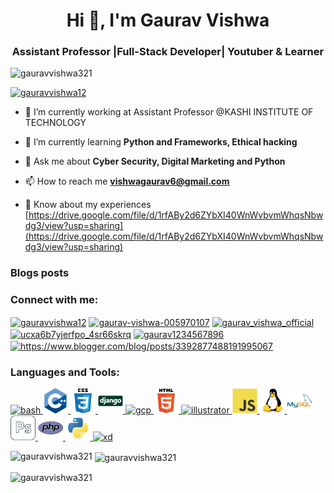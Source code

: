 <h1 align="center">Hi 👋, I'm Gaurav Vishwa</h1>
<h3 align="center">Assistant Professor |Full-Stack Developer| Youtuber & Learner</h3>

<p align="left"> <img src="https://komarev.com/ghpvc/?username=gauravvishwa321&label=Profile%20views&color=0e75b6&style=flat" alt="gauravvishwa321" /> </p>

<p align="left"> <a href="https://twitter.com/gauravvishwa12" target="blank"><img src="https://img.shields.io/twitter/follow/gauravvishwa12?logo=twitter&style=for-the-badge" alt="gauravvishwa12" /></a> </p>

- 🔭 I’m currently working at Assistant Professor @KASHI INSTITUTE OF TECHNOLOGY

- 🌱 I’m currently learning **Python and Frameworks, Ethical hacking**

- 💬 Ask me about **Cyber Security, Digital Marketing and Python**

- 📫 How to reach me **vishwagaurav6@gmail.com**

- 📄 Know about my experiences [https://drive.google.com/file/d/1rfABy2d6ZYbXI40WnWvbvmWhqsNbwdg3/view?usp=sharing](https://drive.google.com/file/d/1rfABy2d6ZYbXI40WnWvbvmWhqsNbwdg3/view?usp=sharing)

### Blogs posts
<!-- BLOG-POST-LIST:START -->
<!-- BLOG-POST-LIST:END -->

<h3 align="left">Connect with me:</h3>
<p align="left">
<a href="https://twitter.com/gauravvishwa12" target="blank"><img align="center" src="https://raw.githubusercontent.com/rahuldkjain/github-profile-readme-generator/neutral-icons/src/images/icons/Social/twitter.svg" alt="gauravvishwa12" height="30" width="40" /></a>
<a href="https://linkedin.com/in/gaurav-vishwa-005970107" target="blank"><img align="center" src="https://raw.githubusercontent.com/rahuldkjain/github-profile-readme-generator/neutral-icons/src/images/icons/Social/linked-in-alt.svg" alt="gaurav-vishwa-005970107" height="30" width="40" /></a>
<a href="https://instagram.com/gaurav_vishwa_official" target="blank"><img align="center" src="https://raw.githubusercontent.com/rahuldkjain/github-profile-readme-generator/neutral-icons/src/images/icons/Social/instagram.svg" alt="gaurav_vishwa_official" height="30" width="40" /></a>
<a href="https://www.youtube.com/c/ucxa6b7yjerfpo_4sr66skrq" target="blank"><img align="center" src="https://raw.githubusercontent.com/rahuldkjain/github-profile-readme-generator/neutral-icons/src/images/icons/Social/youtube.svg" alt="ucxa6b7yjerfpo_4sr66skrq" height="30" width="40" /></a>
<a href="https://www.hackerrank.com/gaurav1234567896" target="blank"><img align="center" src="https://raw.githubusercontent.com/rahuldkjain/github-profile-readme-generator/neutral-icons/src/images/icons/Social/hackerrank.svg" alt="gaurav1234567896" height="30" width="40" /></a>
<a href="/https://www.blogger.com/blog/posts/3392877488191995067" target="blank"><img align="center" src="https://raw.githubusercontent.com/rahuldkjain/github-profile-readme-generator/neutral-icons/src/images/icons/Social/rss.svg" alt="https://www.blogger.com/blog/posts/3392877488191995067" height="30" width="40" /></a>
</p>

<h3 align="left">Languages and Tools:</h3>
<p align="left"> <a href="https://www.gnu.org/software/bash/" target="_blank"> <img src="https://www.vectorlogo.zone/logos/gnu_bash/gnu_bash-icon.svg" alt="bash" width="40" height="40"/> </a> <a href="https://www.w3schools.com/cpp/" target="_blank"> <img src="https://raw.githubusercontent.com/devicons/devicon/master/icons/cplusplus/cplusplus-original.svg" alt="cplusplus" width="40" height="40"/> </a> <a href="https://www.w3schools.com/css/" target="_blank"> <img src="https://raw.githubusercontent.com/devicons/devicon/master/icons/css3/css3-original-wordmark.svg" alt="css3" width="40" height="40"/> </a> <a href="https://www.djangoproject.com/" target="_blank"> <img src="https://raw.githubusercontent.com/devicons/devicon/master/icons/django/django-original.svg" alt="django" width="40" height="40"/> </a> <a href="https://cloud.google.com" target="_blank"> <img src="https://www.vectorlogo.zone/logos/google_cloud/google_cloud-icon.svg" alt="gcp" width="40" height="40"/> </a> <a href="https://www.w3.org/html/" target="_blank"> <img src="https://raw.githubusercontent.com/devicons/devicon/master/icons/html5/html5-original-wordmark.svg" alt="html5" width="40" height="40"/> </a> <a href="https://www.adobe.com/in/products/illustrator.html" target="_blank"> <img src="https://www.vectorlogo.zone/logos/adobe_illustrator/adobe_illustrator-icon.svg" alt="illustrator" width="40" height="40"/> </a> <a href="https://developer.mozilla.org/en-US/docs/Web/JavaScript" target="_blank"> <img src="https://raw.githubusercontent.com/devicons/devicon/master/icons/javascript/javascript-original.svg" alt="javascript" width="40" height="40"/> </a> <a href="https://www.linux.org/" target="_blank"> <img src="https://raw.githubusercontent.com/devicons/devicon/master/icons/linux/linux-original.svg" alt="linux" width="40" height="40"/> </a> <a href="https://www.mysql.com/" target="_blank"> <img src="https://raw.githubusercontent.com/devicons/devicon/master/icons/mysql/mysql-original-wordmark.svg" alt="mysql" width="40" height="40"/> </a> <a href="https://www.photoshop.com/en" target="_blank"> <img src="https://raw.githubusercontent.com/devicons/devicon/master/icons/photoshop/photoshop-line.svg" alt="photoshop" width="40" height="40"/> </a> <a href="https://www.php.net" target="_blank"> <img src="https://raw.githubusercontent.com/devicons/devicon/master/icons/php/php-original.svg" alt="php" width="40" height="40"/> </a> <a href="https://www.python.org" target="_blank"> <img src="https://raw.githubusercontent.com/devicons/devicon/master/icons/python/python-original.svg" alt="python" width="40" height="40"/> </a> <a href="https://www.adobe.com/products/xd.html" target="_blank"> <img src="https://cdn.worldvectorlogo.com/logos/adobe-xd.svg" alt="xd" width="40" height="40"/> </a> </p>

<p><img align="left" src="https://github-readme-stats.vercel.app/api/top-langs?username=gauravvishwa321&show_icons=true&locale=en&layout=compact" alt="gauravvishwa321" /></p>

<p>&nbsp;<img align="center" src="https://github-readme-stats.vercel.app/api?username=gauravvishwa321&show_icons=true&locale=en" alt="gauravvishwa321" /></p>

<p><img align="center" src="https://github-readme-streak-stats.herokuapp.com/?user=gauravvishwa321&" alt="gauravvishwa321" /></p>
